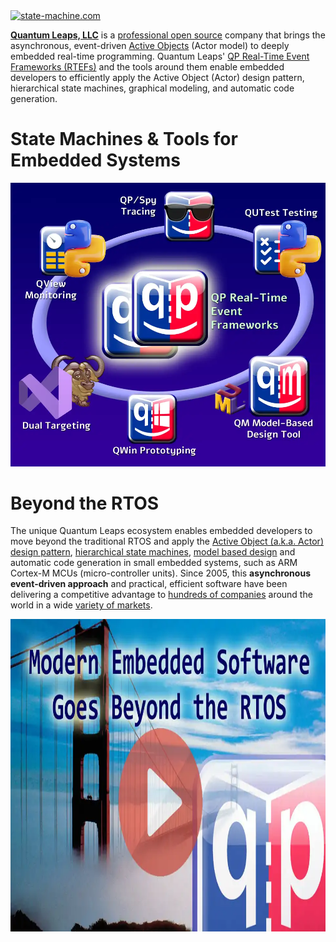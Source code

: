 <a href="https://www.state-machine.com" title="state-machine.com">
<img src="https://www.state-machine.com/attachments/logo_ql-qr.webp" title="state-machine.com">
</a>

[<b>Quantum Leaps, LLC</b>](https://www.state-machine.com) is a
[professional open source](https://www.state-machine.com/about#OpenSource)
company that brings the asynchronous, event-driven
[Active Objects](https://www.state-machine.com/active-object) (Actor model)
to deeply embedded real-time programming. Quantum Leaps'
[QP Real-Time Event Frameworks (RTEFs)](https://www.state-machine.com/rtef)
and the tools around them enable embedded developers to efficiently apply the
Active Object (Actor) design pattern, hierarchical state machines, graphical
modeling, and automatic code generation.

# State Machines & Tools for Embedded Systems
<p align="center">
<a href="https://www.state-machine.com/products" title="state-machine.com/products">
<img src="qp_ecosystem.webp"/></a>
</p>

# Beyond the RTOS
The unique Quantum Leaps ecosystem enables embedded developers to move beyond
the traditional RTOS and apply the
[Active Object (a.k.a. Actor) design pattern](https://www.state-machine.com/qpc/srs-qp_ao.html),
[hierarchical state machines](https://www.state-machine.com/fsm#HSM),
[model based design](https://www.state-machine.com/mbd) and automatic code generation
in small embedded systems, such as ARM Cortex-M MCUs (micro-controller units). Since 2005,
this **asynchronous event-driven approach** and practical, efficient software have been
delivering a competitive advantage to
[hundreds of companies](https://www.state-machine.com/customers/) around the world
in a wide [variety of markets](https://www.state-machine.com/customers/#Markets).

<p align="center">
<a href="https://www.youtube.com/watch?v=o3eyz1gEqGU" title="Beyond the RTOS videos" target="_blank">
<img src="beyond-rtos_video.webp" alt="Beyond the RTOS videos" width="800" height="500">
</a>
</p>
